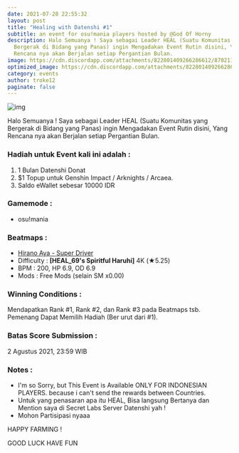 ```yaml
---
date: 2021-07-28 22:55:32
layout: post
title: "Healing with Datenshi #1"
subtitle: an event for osu!mania players hosted by @God Of Horny
description: Halo Semuanya ! Saya sebagai Leader HEAL (Suatu Komunitas yang
  Bergerak di Bidang yang Panas) ingin Mengadakan Event Rutin disini, Yang
  Rencana nya akan Berjalan setiap Pergantian Bulan.
image: https://cdn.discordapp.com/attachments/822801409266286612/870211108412194816/Copy_of_News_1920x1080.png
optimized_image: https://cdn.discordapp.com/attachments/822801409266286612/870211108412194816/Copy_of_News_1920x1080.png
category: events
author: troke12
paginate: false
---
```

![img](https://cdn.discordapp.com/attachments/822801409266286612/870211108412194816/Copy_of_News_1920x1080.png)

Halo Semuanya ! Saya sebagai Leader HEAL (Suatu Komunitas yang Bergerak di Bidang yang Panas) ingin Mengadakan Event Rutin disini, Yang Rencana nya akan Berjalan setiap Pergantian Bulan.



### Hadiah untuk Event kali ini adalah :
1. 1 Bulan Datenshi Donat
2. $1 Topup untuk Genshin Impact / Arknights / Arcaea.
3. Saldo eWallet sebesar 10000 IDR



### Gamemode :
- osu!mania


### Beatmaps :
- [Hirano Aya - Super Driver](https://osu.datenshi.pw/beatmaps/3133237)
- Difficulty : **[HEAL_69's Spiritful Haruhi]** 4K (★5.25)
- BPM : 200, HP 6.9, OD 6.9
- Mods : Free Mods (selain SM x0.00)



### Winning Conditions :

Mendapatkan Rank #1, Rank #2, dan Rank #3
pada Beatmaps tsb.
Pemenang Dapat Memilih Hadiah (Ber urut dari #1).



### Batas Score Submission :
2 Agustus 2021, 23:59 WIB


### Notes :
- I'm so Sorry, but This Event is Available ONLY FOR INDONESIAN PLAYERS. because i can't send the rewards between Countries.
- Untuk yang penasaran apa itu HEAL, 
Bisa langsung Bertanya dan Mention saya
di Secret Labs Server Datenshi yah !
- Mohon Partisipasi nyaaa



HAPPY FARMING !

GOOD LUCK HAVE FUN